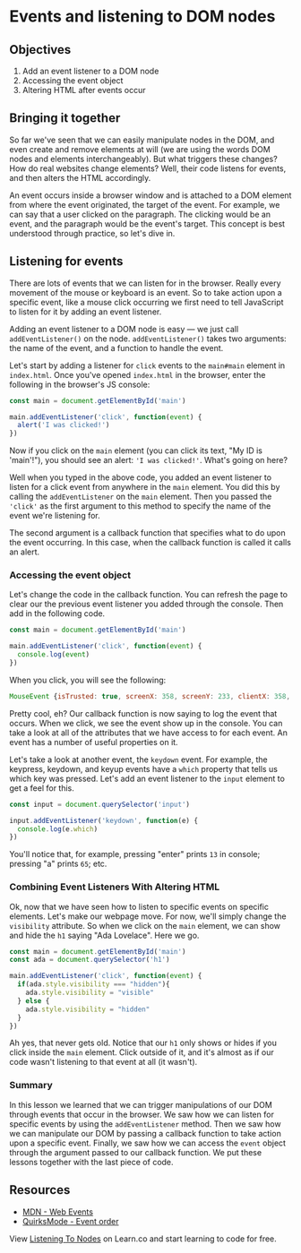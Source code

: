 # Events and listening to DOM nodes

## Objectives

1. Add an event listener to a DOM node
2. Accessing the event object
3. Altering HTML after events occur

## Bringing it together

So far we've seen that we can easily manipulate nodes in the DOM, and even create and remove elements at will (we are using the words DOM nodes and elements interchangeably). But what triggers these changes?  How do real websites change elements?  Well, their code listens for events, and then alters the HTML accordingly.

An event occurs inside a browser window and is attached to a DOM element from where the event originated, the target of the event.  For example, we can say that a user clicked on the paragraph.  The clicking would be an event, and the paragraph would be the event's target.  This concept is best understood through practice, so let's dive in.

## Listening for events

There are lots of events that we can listen for in the browser.  Really every movement of the mouse or keyboard is an event.  So to take action upon a specific event, like a mouse click occurring we first need to tell JavaScript to listen for it by adding an event listener.   

Adding an event listener to a DOM node is easy — we just call `addEventListener()` on the node. `addEventListener()` takes two arguments: the name of the event, and a function to handle the event.

Let's start by adding a listener for `click` events to the `main#main` element in `index.html`. Once you've opened `index.html` in the browser, enter the following in the browser's JS console:

```js
const main = document.getElementById('main')

main.addEventListener('click', function(event) {
  alert('I was clicked!')
})
```

Now if you click on the `main` element (you can click its text, "My ID is 'main'!"), you should see an alert: `'I was clicked!'`. What's going on here?

Well when you typed in the above code, you added an event listener to listen for a click event from anywhere in the `main` element.  You did this by calling the `addEventListener` on the `main` element.  Then you passed the `'click'` as the first argument to this method to specify the name of the event we're listening for.  

The second argument is a callback function that specifies what to do upon the event occurring. In this case, when the callback function is called it calls an alert.   

### Accessing the event object

Let's change the code in the callback function.  You can refresh the page to clear our the previous event listener you added through the console.  Then add in the following code.  

```js
const main = document.getElementById('main')

main.addEventListener('click', function(event) {
  console.log(event)
})

```

When you click, you will see the following:

```js
MouseEvent {isTrusted: true, screenX: 358, screenY: 233, clientX: 358, clientY: 112, …}
```

Pretty cool, eh?  Our callback function is now saying to log the event that occurs.  When we click, we see the event show up in the console.  You can take a look at all of the attributes that we have access to for each event.  An  event has a number of useful properties on it.

Let's take a look at another event, the `keydown` event.  For example, the keypress, keydown, and keyup events have a `which` property that tells us which key was pressed. Let's add an event listener to the `input` element to get a feel for this.

```js
const input = document.querySelector('input')

input.addEventListener('keydown', function(e) {
  console.log(e.which)
})
```

You'll notice that, for example, pressing "enter" prints `13` in console; pressing "a" prints `65`; etc.

### Combining Event Listeners With Altering HTML

Ok, now that we have seen how to listen to specific events on specific elements.  Let's make our webpage move.  For now, we'll simply change the `visibility` attribute.  So when we click on the `main` element, we can show and hide the `h1` saying "Ada Lovelace".  Here we go.  

```js
const main = document.getElementById('main')
const ada = document.querySelector('h1')

main.addEventListener('click', function(event) {
  if(ada.style.visibility === "hidden"){
    ada.style.visibility = "visible"
  } else {
    ada.style.visibility = "hidden"
  }
})
```

Ah yes, that never gets old.  Notice that our `h1` only shows or hides if you click inside the `main` element.  Click outside of it, and it's almost as if our code wasn't listening to that event at all (it wasn't).    

### Summary

In this lesson we learned that we can trigger manipulations of our DOM through events that occur in the browser.  We saw how we can listen for specific events by using the `addEventListener` method.  Then we saw how we can manipulate our DOM by passing a callback function to take action upon a specific event.  Finally, we saw how we can access the `event` object through the argument passed to our callback function.  We put these lessons together with the last piece of code.   


## Resources

- [MDN - Web Events](https://developer.mozilla.org/en-US/docs/Web/Events)
- [QuirksMode - Event order](http://www.quirksmode.org/js/events_order.html)

<p class='util--hide'>View <a href='https://learn.co/lessons/events-and-eventListeners'>Listening To Nodes</a> on Learn.co and start learning to code for free.</p>
